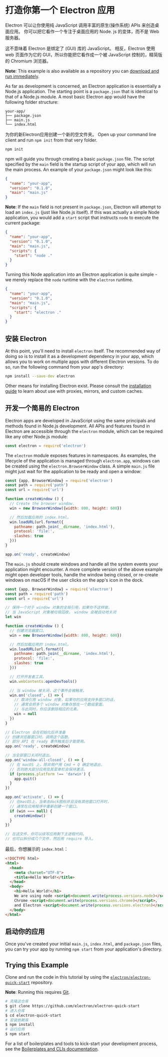 # 打造你第一个 Electron 应用

Electron 可以让你使用纯 JavaScript 调用丰富的原生(操作系统) APIs 来创造桌面应用。 你可以把它看作一个专注于桌面应用的 Node. js 的变体，而不是 Web 服务器。

这不意味着 Electron 是绑定了 (GUI) 库的 JavaScript。 相反，Electron 使用 web 页面作为它的 GUI，所以你能把它看作成一个被 JavaScript 控制的，精简版的 Chromium 浏览器。

**Note**: This example is also available as a repository you can [download and run immediately](#trying-this-example).

As far as development is concerned, an Electron application is essentially a Node.js application. The starting point is a `package.json` that is identical to that of a Node.js module. A most basic Electron app would have the following folder structure:

```text
your-app/
├── package.json
├── main.js
└── index.html
```

为你的新Electron应用创建一个新的空文件夹。 Open up your command line client and run `npm init` from that very folder.

```sh
npm init
```

npm will guide you through creating a basic `package.json` file. The script specified by the `main` field is the startup script of your app, which will run the main process. An example of your `package.json` might look like this:

```json
{
  "name": "your-app",
  "version": "0.1.0",
  "main": "main.js"
}
```

**Note**: If the `main` field is not present in `package.json`, Electron will attempt to load an `index.js` (just like Node.js itself). If this was actually a simple Node application, you would add a `start` script that instructs `node` to execute the current package:

```json
{
  "name": "your-app",
  "version": "0.1.0",
  "main": "main.js",
  "scripts": {
    "start": "node ."
  }
}
```

Turning this Node application into an Electron application is quite simple - we merely replace the `node` runtime with the `electron` runtime.

```json
{
  "name": "your-app",
  "version": "0.1.0",
  "main": "main.js",
  "scripts": {
    "start": "electron ."
  }
}
```

## 安装 Electron

At this point, you'll need to install `electron` itself. The recommended way of doing so is to install it as a development dependency in your app, which allows you to work on multiple apps with different Electron versions. To do so, run the following command from your app's directory:

```sh
npm install --save-dev electron
```

Other means for installing Electron exist. Please consult the [installation guide](installation.md) to learn about use with proxies, mirrors, and custom caches.

## 开发一个简易的 Electron

Electron apps are developed in JavaScript using the same principals and methods found in Node.js development. All APIs and features found in Electron are accessible through the `electron` module, which can be required like any other Node.js module:

```javascript
const electron = require('electron')
```

The `electron` module exposes features in namespaces. As examples, the lifecycle of the application is managed through `electron.app`, windows can be created using the `electron.BrowserWindow` class. A simple `main.js` file might just wait for the application to be ready and open a window:

```javascript
const {app, BrowserWindow} = require('electron')
const path = require('path')
const url = require('url')

function createWindow () {
  // Create the browser window.
  win = new BrowserWindow({width: 800, height: 600})

  // 然后加载应用的 index.html。
  win.loadURL(url.format({
    pathname: path.join(__dirname, 'index.html'),
    protocol: 'file:',
    slashes: true
  }))
}

app.on('ready', createWindow)
```

The `main.js` should create windows and handle all the system events your application might encounter. A more complete version of the above example might open developer tools, handle the window being closed, or re-create windows on macOS if the user clicks on the app's icon in the dock.

```javascript
const {app, BrowserWindow} = require('electron')
const path = require('path')
const url = require('url')

// 保持一个对于 window 对象的全局引用，如果你不这样做，
// 当 JavaScript 对象被垃圾回收， window 会被自动地关闭
let win

function createWindow () {
  // 创建浏览器窗口。
  win = new BrowserWindow({width: 800, height: 600})

  // 然后加载应用的 index.html。
  win.loadURL(url.format({
    pathname: path.join(__dirname, 'index.html'),
    protocol: 'file:',
    slashes: true
  }))

  // 打开开发者工具。
  win.webContents.openDevTools()

  // 当 window 被关闭，这个事件会被触发。
  win.on('closed', () => {
    // 取消引用 window 对象，如果你的应用支持多窗口的话，
    // 通常会把多个 window 对象存放在一个数组里面，
    // 与此同时，你应该删除相应的元素。
    win = null
  })
}

// Electron 会在初始化后并准备
// 创建浏览器窗口时，调用这个函数。
// 部分 API 在 ready 事件触发后才能使用。
app.on('ready', createWindow)

// 当全部窗口关闭时退出。
app.on('window-all-closed', () => {
  // 在 macOS 上，除非用户用 Cmd + Q 确定地退出，
  // 否则绝大部分应用及其菜单栏会保持激活。
  if (process.platform !== 'darwin') {
    app.quit()
  }
})

app.on('activate', () => {
  // 在macOS上，当单击dock图标并且没有其他窗口打开时，
  // 通常在应用程序中重新创建一个窗口。
  if (win === null) {
    createWindow()
  }
})

// 在这文件，你可以续写应用剩下主进程代码。
// 也可以拆分成几个文件，然后用 require 导入。
```

最后，你想展示的 `index.html`：

```html
<!DOCTYPE html>
<html>
  <head>
    <meta charset="UTF-8">
    <title>Hello World!</title>
  </head>
  <body>
    <h1>Hello World!</h1>
    We are using node <script>document.write(process.versions.node)</script>,
    Chrome <script>document.write(process.versions.chrome)</script>,
    and Electron <script>document.write(process.versions.electron)</script>.
  </body>
</html>
```

## 启动你的应用

Once you've created your initial `main.js`, `index.html`, and `package.json` files, you can try your app by running `npm start` from your application's directory.

## Trying this Example

Clone and run the code in this tutorial by using the [`electron/electron-quick-start`](https://github.com/electron/electron-quick-start) repository.

**Note**: Running this requires [Git](https://git-scm.com).

```sh
# 克隆这仓库
$ git clone https://github.com/electron/electron-quick-start
# 进入仓库
$ cd electron-quick-start
# 安装依赖库
$ npm install
# 运行应用
$ npm start
```

For a list of boilerplates and tools to kick-start your development process, see the [Boilerplates and CLIs documentation](./boilerplates-and-clis.md).